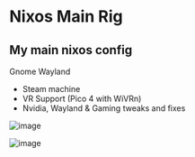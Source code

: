 # Nixos Main Rig
My main nixos config
--------------------
Gnome Wayland
* Steam machine
* VR Support (Pico 4 with WiVRn)
* Nvidia, Wayland & Gaming tweaks and fixes

![image](https://github.com/user-attachments/assets/d9972738-b73f-437b-bd12-4dc08cc4c5c0)

![image](https://github.com/user-attachments/assets/b2b863f7-c8d9-41b2-826b-1bc435712d2f)
